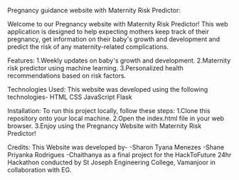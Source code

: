 Pregnancy guidance website with Maternity Risk Predictor:


Welcome to our Pregnancy website with Maternity Risk Predictor! This web application is designed to help expecting mothers keep track of their pregnancy, get information on their baby's growth and development and predict the risk of any maternity-related complications.

Features:
1.Weekly updates on baby's growth and development.
2.Maternity risk predictor using machine learning.
3.Personalized health recommendations based on risk factors.

Technologies Used:
This website was developed using the following technologies-
    HTML
    CSS
    JavaScript
    Flask 

Installation:
To run this project locally, follow these steps:
    1.Clone this repository onto your local machine.
    2.Open the index.html file in your web browser.
    3.Enjoy using the Pregnancy Website with Maternity Risk Predictor!

Credits:
This Website was developed by-
    -Sharon Tyana Menezes
    -Shane Priyanka Rodrigues
    -Chaithanya 
as a final project for the HackToFuture 24hr Hackathon conducted by St Joseph Engineering College, Vamanjoor in collaboration with EG.